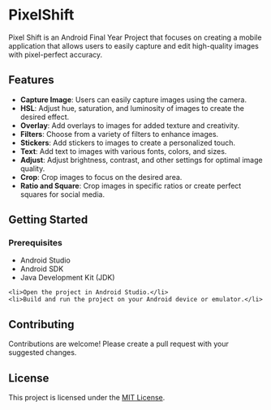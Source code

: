 <!DOCTYPE html>
<html>
<body>
	<h1>PixelShift</h1>
	<p>Pixel Shift is an Android Final Year Project that focuses on creating a mobile application that allows users to easily capture and edit high-quality images with pixel-perfect accuracy.</p>

<h2>Features</h2>
<ul>
	<li><strong>Capture Image</strong>: Users can easily capture images using the camera.</li>
	<li><strong>HSL</strong>: Adjust hue, saturation, and luminosity of images to create the desired effect.</li>
	<li><strong>Overlay</strong>: Add overlays to images for added texture and creativity.</li>
	<li><strong>Filters</strong>: Choose from a variety of filters to enhance images.</li>
	<li><strong>Stickers</strong>: Add stickers to images to create a personalized touch.</li>
	<li><strong>Text</strong>: Add text to images with various fonts, colors, and sizes.</li>
	<li><strong>Adjust</strong>: Adjust brightness, contrast, and other settings for optimal image quality.</li>
	<li><strong>Crop</strong>: Crop images to focus on the desired area.</li>
	<li><strong>Ratio and Square</strong>: Crop images in specific ratios or create perfect squares for social media.</li>
</ul>

<h2>Getting Started</h2>
<h3>Prerequisites</h3>
<ul>
	<li>Android Studio</li>
	<li>Android SDK</li>
	<li>Java Development Kit (JDK)</li>
</ul>


	<li>Open the project in Android Studio.</li>
	<li>Build and run the project on your Android device or emulator.</li>
</ol>

<h2>Contributing</h2>
<p>Contributions are welcome! Please create a pull request with your suggested changes.</p>

<h2>License</h2>
<p>This project is licensed under the <a href="https://opensource.org/licenses/MIT">MIT License</a>.</p>
</body>
</html>

